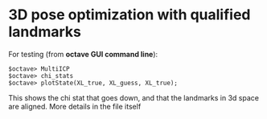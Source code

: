 # 3D pose optimization with qualified landmarks

For testing (from **octave GUI command line**):

    $octave> MultiICP
    $octave> chi_stats
    $octave> plotState(XL_true, XL_guess, XL_true);

This shows the chi stat that goes down, and that the landmarks in 3d space are aligned.
More details in the file itself
